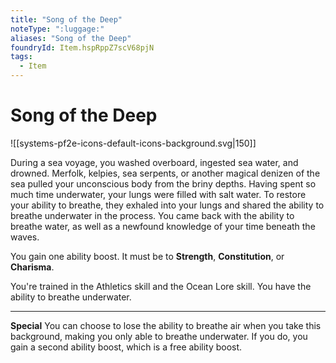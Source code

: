 ```yaml
---
title: "Song of the Deep"
noteType: ":luggage:"
aliases: "Song of the Deep"
foundryId: Item.hspRppZ7scV68pjN
tags:
  - Item
---
```


# Song of the Deep
![[systems-pf2e-icons-default-icons-background.svg|150]]

During a sea voyage, you washed overboard, ingested sea water, and drowned. Merfolk, kelpies, sea serpents, or another magical denizen of the sea pulled your unconscious body from the briny depths. Having spent so much time underwater, your lungs were filled with salt water. To restore your ability to breathe, they exhaled into your lungs and shared the ability to breathe underwater in the process. You came back with the ability to breathe water, as well as a newfound knowledge of your time beneath the waves.

You gain one ability boost. It must be to **Strength**, **Constitution**, or **Charisma**.

You're trained in the Athletics skill and the Ocean Lore skill. You have the ability to breathe underwater.

* * *

**Special** You can choose to lose the ability to breathe air when you take this background, making you only able to breathe underwater. If you do, you gain a second ability boost, which is a free ability boost.
